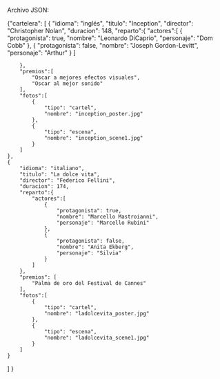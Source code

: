 Archivo JSON:

{"cartelera": [
    {
        "idioma": "inglés",
        "titulo": "Inception",
        "director": "Christopher Nolan",
        "duracion": 148,
        "reparto":{
            "actores":[
                {
                    "protagonista": true,
                    "nombre": "Leonardo DiCaprio",
                    "personaje":  "Dom Cobb"
                },
                {
                    "protagonista": false,
                    "nombre": "Joseph Gordon-Levitt",
                    "personaje": "Arthur"
                }
            ]

        },
        "premios":[
            "Oscar a mejores efectos visuales",
            "Oscar al mejor sonido"
        ],
        "fotos":[
            {
                "tipo": "cartel",
                "nombre": "inception_poster.jpg"
            },
            {
                "tipo": "escena",
                "nombre": "inception_scene1.jpg"
            }
        ]
    },
    {
        "idioma": "italiano",
        "titulo": "La dolce vita",
        "director": "Federico Fellini",
        "duracion": 174,
        "reparto":{
            "actores":[
                {
                    "protagonista": true,
                    "nombre": "Marcello Mastroianni",
                    "personaje": "Marcello Rubini" 
                },
                {
                    "protagonista": false,
                    "nombre": "Anita Ekberg",
                    "personaje": "Silvia"
                }
            ]
        },
        "premios": [
            "Palma de oro del Festival de Cannes"
        ],
        "fotos":[
            {
                "tipo": "cartel",
                "nombre": "ladolcevita_poster.jpg"
            },
            {
                "tipo": "escena",
                "nombre": "ladolcevita_scene1.jpg"
            }
        ] 
    }
]
}
